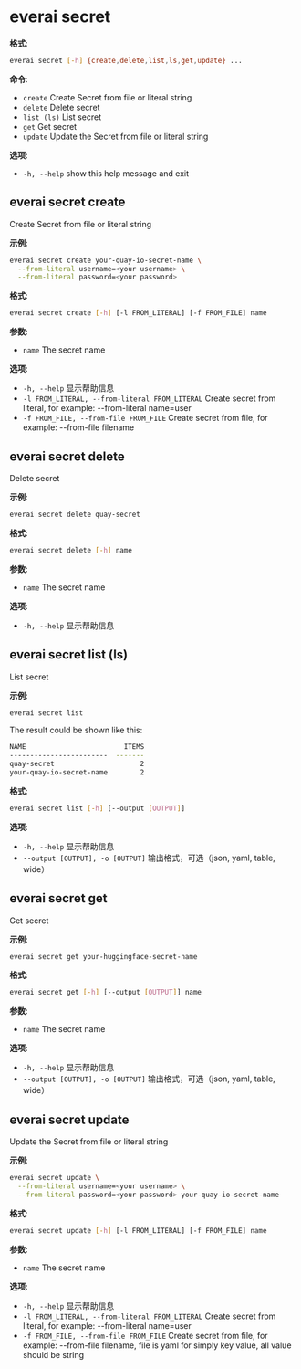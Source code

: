 # everai secret
**格式**:  
```bash
everai secret [-h] {create,delete,list,ls,get,update} ...
```

**命令**:  
* `create`              Create Secret from file or literal string  
* `delete`              Delete secret  
* `list (ls)`           List secret  
* `get`                 Get secret  
* `update`              Update the Secret from file or literal string  

**选项**:  
* `-h, --help`            show this help message and exit  

## everai secret create              
Create Secret from file or literal string  

**示例**:  
```bash  
everai secret create your-quay-io-secret-name \
  --from-literal username=<your username> \
  --from-literal password=<your password>
```

**格式**:
```bash  
everai secret create [-h] [-l FROM_LITERAL] [-f FROM_FILE] name  
```

**参数**:  
  * `name`                  The secret name

**选项**:  
* `-h, --help`            显示帮助信息  
* `-l FROM_LITERAL, --from-literal FROM_LITERAL`
                        Create secret from literal, for example: --from-literal name=user  
* `-f FROM_FILE, --from-file FROM_FILE`
                        Create secret from file, for example: --from-file filename  

## everai secret delete              
Delete secret  

**示例**:  
```bash
everai secret delete quay-secret
```

**格式**:   
```bash
everai secret delete [-h] name
```
**参数**:  
  * `name`        The secret name

**选项**:  
* `-h, --help`  显示帮助信息  

## everai secret list (ls)           
List secret  

**示例**:
```bash  
everai secret list
```
The result could be shown like this:  
```bash 
NAME                        ITEMS
------------------------  -------
quay-secret                     2
your-quay-io-secret-name        2
```
 
**格式**:
```bash  
everai secret list [-h] [--output [OUTPUT]]  
```

**选项**:  
* `-h, --help`            显示帮助信息
* `--output [OUTPUT], -o [OUTPUT]`
                        输出格式，可选（json, yaml, table, wide）

## everai secret get                 
Get secret  

**示例**:
```bash  
everai secret get your-huggingface-secret-name
```
**格式**:
```bash  
everai secret get [-h] [--output [OUTPUT]] name
```

**参数**:  
  * `name`                  The secret name  

**选项**:  
* `-h, --help`            显示帮助信息  
* `--output [OUTPUT], -o [OUTPUT]`
                        输出格式，可选（json, yaml, table, wide）  

## everai secret update              
Update the Secret from file or literal string  

**示例**:  
```bash
everai secret update \
  --from-literal username=<your username> \
  --from-literal password=<your password> your-quay-io-secret-name
```

**格式**:  
```bash
everai secret update [-h] [-l FROM_LITERAL] [-f FROM_FILE] name
```
**参数**:  
  * `name`                  The secret name  

**选项**:  
* `-h, --help`            显示帮助信息  
* `-l FROM_LITERAL, --from-literal FROM_LITERAL`
                        Create secret from literal, for example: --from-literal name=user  
* `-f FROM_FILE, --from-file FROM_FILE`
                        Create secret from file, for example: --from-file filename, file is yaml for simply key value,
                        all value should be string  

